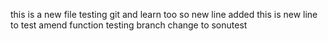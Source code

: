 this is a new file testing git and learn too
so new line added
this is new line to test amend function
testing branch change to sonutest
